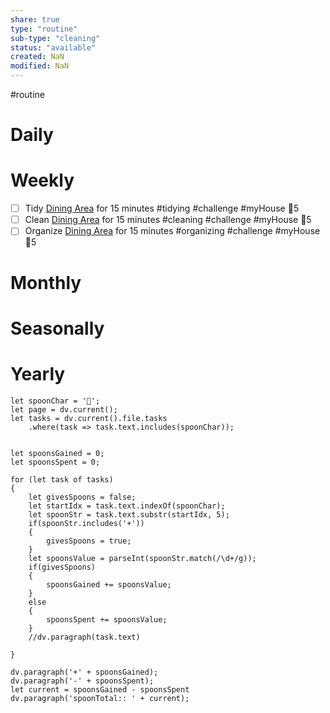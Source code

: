 ```yaml
---
share: true
type: "routine"
sub-type: "cleaning"
status: "available"
created: NaN 
modified: NaN
---
```

  #routine

# Daily
# Weekly
- [ ] Tidy [Dining Area](./Dining%20Area.md) for 15 minutes #tidying #challenge #myHouse 🥄5
- [ ] Clean [Dining Area](./Dining%20Area.md) for 15 minutes #cleaning  #challenge #myHouse 🥄5
- [ ] Organize [Dining Area](./Dining%20Area.md) for 15 minutes #organizing  #challenge #myHouse 🥄5
# Monthly
# Seasonally
# Yearly



```dataviewjs
let spoonChar = '🥄';
let page = dv.current();
let tasks = dv.current().file.tasks
	.where(task => task.text.includes(spoonChar));


let spoonsGained = 0;
let spoonsSpent = 0;

for (let task of tasks)
{
	let givesSpoons = false;
	let startIdx = task.text.indexOf(spoonChar);
	let spoonStr = task.text.substr(startIdx, 5);
	if(spoonStr.includes('+'))
	{
		givesSpoons = true;
	}
	let spoonsValue = parseInt(spoonStr.match(/\d+/g));
	if(givesSpoons)
	{
		spoonsGained += spoonsValue;
	}		
	else
	{
		spoonsSpent += spoonsValue;
	}
	//dv.paragraph(task.text)
	
}

dv.paragraph('+' + spoonsGained);
dv.paragraph('-' + spoonsSpent);
let current = spoonsGained - spoonsSpent
dv.paragraph('spoonTotal:: ' + current);
